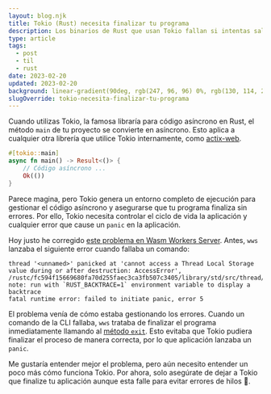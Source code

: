 ```yaml
---
layout: blog.njk
title: Tokio (Rust) necesita finalizar tu programa
description: Los binarios de Rust que usan Tokio fallan si intentas salir del programa manualmente. Para evitar estos errores, siempre deja que sea Tokio quien termine la ejecución del programa programa.
type: article
tags:
  - post
  - til
  - rust
date: 2023-02-20
updated: 2023-02-20
background: linear-gradient(90deg, rgb(247, 96, 96) 0%, rgb(130, 114, 239) 100%);
slugOverride: tokio-necesita-finalizar-tu-programa
---
```


Cuando utilizas Tokio, la famosa libraría para código asíncrono en Rust, el método `main` de tu proyecto se convierte en asíncrono. Esto aplica a cualquier otra librería que utilice Tokio internamente, como [actix-web](https://actix.rs/).

```rust
#[tokio::main]
async fn main() -> Result<()> {
    // Código asíncrono ...
    Ok(())
}
```

Parece magina, pero Tokio genera un entorno completo de ejecución para gestionar el código asíncrono y asegurarse que tu programa finaliza sin errores. Por ello, Tokio necesita controlar el ciclo de vida la aplicación y cualquier error que cause un `panic` en la aplicación.

Hoy justo he corregido [este problema en Wasm Workers Server]((https://github.com/vmware-labs/wasm-workers-server/issues/96)). Antes, `wws` lanzaba el siguiente error cuando fallaba un comando: 

```plain
thread '<unnamed>' panicked at 'cannot access a Thread Local Storage value during or after destruction: AccessError', /rustc/fc594f15669680fa70d255faec3ca3fb507c3405/library/std/src/thread/local.rs:422:26
note: run with `RUST_BACKTRACE=1` environment variable to display a backtrace
fatal runtime error: failed to initiate panic, error 5
```

El problema venía de cómo estaba gestionando los errores. Cuando un comando de la CLI fallaba, `wws` trataba de finalizar el programa inmediatamente llamando al [método `exit`](https://doc.rust-lang.org/std/process/fn.exit.html). Esto evitaba que Tokio pudiera finalizar el proceso de manera correcta, por lo que aplicación lanzaba un `panic`.

Me gustaría entender mejor el problema, pero aún necesito entender un poco más cómo funciona Tokio. Por ahora, solo asegúrate de dejar a Tokio que finalize tu aplicación aunque esta falle para evitar errores de hilos 😬.
